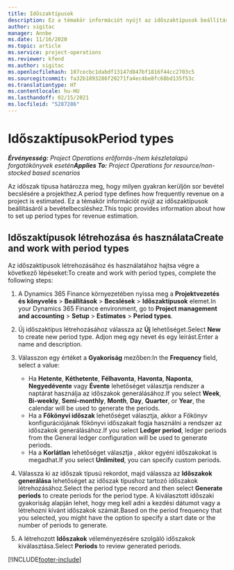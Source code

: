 ```yaml
---
title: Időszaktípusok
description: Ez a témakör információt nyújt az időszaktípusok beállításáról a bevételbecsléshez.
author: sigitac
manager: Annbe
ms.date: 11/16/2020
ms.topic: article
ms.service: project-operations
ms.reviewer: kfend
ms.author: sigitac
ms.openlocfilehash: 107cecbc1dabdf13147d847bf1816f44cc2703c5
ms.sourcegitcommit: fa32b1893286f20271fa4ec4be8fc68bd135f53c
ms.translationtype: HT
ms.contentlocale: hu-HU
ms.lasthandoff: 02/15/2021
ms.locfileid: "5287286"
---
```

# <a name="period-types"></a><span data-ttu-id="8eae9-103">Időszaktípusok</span><span class="sxs-lookup"><span data-stu-id="8eae9-103">Period types</span></span>

<span data-ttu-id="8eae9-104">_**Érvényesség:** Project Operations erőforrás-/nem készletalapú forgatókönyvek esetén_</span><span class="sxs-lookup"><span data-stu-id="8eae9-104">_**Applies To:** Project Operations for resource/non-stocked based scenarios_</span></span>

<span data-ttu-id="8eae9-105">Az időszak típusa határozza meg, hogy milyen gyakran kerüljön sor bevétel becslésére a projekthez.</span><span class="sxs-lookup"><span data-stu-id="8eae9-105">A period type defines how frequently revenue on a project is estimated.</span></span> <span data-ttu-id="8eae9-106">Ez a témakör információt nyújt az időszaktípusok beállításáról a bevételbecsléshez.</span><span class="sxs-lookup"><span data-stu-id="8eae9-106">This topic provides information about how to set up period types for revenue estimation.</span></span> 

## <a name="create-and-work-with-period-types"></a><span data-ttu-id="8eae9-107">Időszaktípusok létrehozása és használata</span><span class="sxs-lookup"><span data-stu-id="8eae9-107">Create and work with period types</span></span>
<span data-ttu-id="8eae9-108">Az időszaktípusok létrehozásához és használatához hajtsa végre a következő lépéseket:</span><span class="sxs-lookup"><span data-stu-id="8eae9-108">To create and work with period types, complete the following steps:</span></span>

1. <span data-ttu-id="8eae9-109">A Dynamics 365 Finance környezetében nyissa meg a **Projektvezetés és könyvelés** > **Beállítások** > **Becslések** > **Időszaktípusok** elemet.</span><span class="sxs-lookup"><span data-stu-id="8eae9-109">In your Dynamics 365 Finance environment, go to **Project management and accounting** > **Setup** > **Estimates** > **Period types**.</span></span>
2. <span data-ttu-id="8eae9-110">Új időszaktípus létrehozásához válassza az **Új** lehetőséget.</span><span class="sxs-lookup"><span data-stu-id="8eae9-110">Select **New** to create new period type.</span></span> <span data-ttu-id="8eae9-111">Adjon meg egy nevet és egy leírást.</span><span class="sxs-lookup"><span data-stu-id="8eae9-111">Enter a name and description.</span></span>
3. <span data-ttu-id="8eae9-112">Válasszon egy értéket a **Gyakoriság** mezőben:</span><span class="sxs-lookup"><span data-stu-id="8eae9-112">In the **Frequency** field, select a value:</span></span>

    - <span data-ttu-id="8eae9-113">Ha **Hetente**, **Kéthetente**, **Félhavonta**, **Havonta**, **Naponta**, **Negyedévente** vagy **Évente** lehetőséget választja rendszer a naptárat használja az időszakok generálásához.</span><span class="sxs-lookup"><span data-stu-id="8eae9-113">If you select **Week**, **Bi-weekly**, **Semi-monthly**, **Month**, **Day**, **Quarter**, or **Year**, the calendar will be used to generate the periods.</span></span> 
    - <span data-ttu-id="8eae9-114">Ha a **Főkönyvi időszak** lehetőséget választja, akkor a Főkönyv konfigurációjának főkönyvi időszakait fogja használni a rendszer az időszakok generálásához.</span><span class="sxs-lookup"><span data-stu-id="8eae9-114">If you select **Ledger period**, ledger periods from the General ledger configuration will be used to generate periods.</span></span>
    - <span data-ttu-id="8eae9-115">Ha a **Korlátlan** lehetőséget választja , akkor egyéni időszakokat is megadhat.</span><span class="sxs-lookup"><span data-stu-id="8eae9-115">If you select **Unlimited**, you can specify custom periods.</span></span>
4. <span data-ttu-id="8eae9-116">Válassza ki az időszak típusú rekordot, majd válassza az **Időszakok generálása** lehetőséget az időszak típushoz tartozó időszakok létrehozásához.</span><span class="sxs-lookup"><span data-stu-id="8eae9-116">Select the period type record and then select **Generate periods** to create periods for the period type.</span></span> <span data-ttu-id="8eae9-117">A kiválasztott időszaki gyakoriság alapján lehet, hogy meg kell adni a kezdési dátumot vagy a létrehozni kívánt időszakok számát.</span><span class="sxs-lookup"><span data-stu-id="8eae9-117">Based on the period frequency that you selected, you might have the option to specify a start date or the number of periods to generate.</span></span>
5. <span data-ttu-id="8eae9-118">A létrehozott **Időszakok** véleményezésére szolgáló időszakok kiválasztása.</span><span class="sxs-lookup"><span data-stu-id="8eae9-118">Select **Periods** to review generated periods.</span></span>



[!INCLUDE[footer-include](../includes/footer-banner.md)]